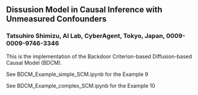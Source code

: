 ## Dissusion Model in Causal Inference with Unmeasured Confounders
### Tatsuhiro Shimizu, AI Lab, CyberAgent, Tokyo, Japan, 0009-0009-9746-3346

This is the implementation of the Backdoor Criterion-based Diffusion-based Causal Model (BDCM). 

See BDCM_Example_simple_SCM.ipynb for the Example 9

See BDCM_Example_complex_SCM.ipynb for the Example 10
